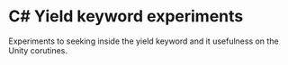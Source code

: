 # C# Yield keyword experiments
Experiments to seeking inside the yield keyword and it usefulness on the Unity corutines.